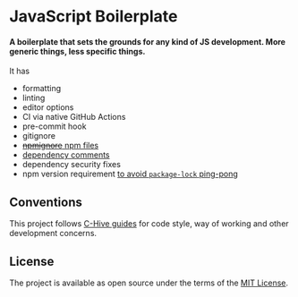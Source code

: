# JavaScript Boilerplate

#### A boilerplate that sets the grounds for any kind of JS development. More generic things, less specific things.

It has
- formatting
- linting
- editor options
- CI via native GitHub Actions
- pre-commit hook
- gitignore
- [~~npmignore~~ npm files](https://github.com/c-hive/guides/blob/2d3e41b73515a571dd78576e02d2fd15fe786d9e/js/package.md#what-to-include)
- [dependency comments](https://github.com/c-hive/guides/blob/2d3e41b73515a571dd78576e02d2fd15fe786d9e/js/best-practices.md#comment-dependencies-in-the-packagejson)
- dependency security fixes
- npm version requirement [to avoid `package-lock` ping-pong](https://github.com/c-hive/guides/blob/24ce093e59f89374ed2bf0a2e1fc5c45e5490044/js/best-practices.md#specify-npm-version-requirements-to-avoid-package-lock-ping-pong)

## Conventions

This project follows [C-Hive guides](https://github.com/c-hive/guides) for code style, way of working and other development concerns.

## License

The project is available as open source under the terms of the [MIT License](http://opensource.org/licenses/MIT).
